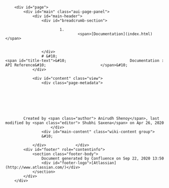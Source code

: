 
        <div id="page">
            <div id="main" class="aui-page-panel">
                <div id="main-header">
                    <div id="breadcrumb-section">
                        
                            1. 
                                    <span>[Documentation](index.html)</span>
                                
                                                
                    </div>
                    # &#10;                                                <span id="title-text">&#10;                            Documentation : API Reference&#10;                        </span>&#10;                    
                </div>

                <div id="content" class="view">
                    <div class="page-metadata">
                        
        
    
        
    
        
        
            Created by <span class="author"> Anirudh Shenoy</span>, last modified by <span class="editor"> Shubhi Saxena</span> on Apr 26, 2020
                        </div>
                    <div id="main-content" class="wiki-content group">
                    &#10;                    

</div>

                    
                                                      
                </div>             </div> 
            <div id="footer" role="contentinfo">
                <section class="footer-body">
                    Document generated by Confluence on Sep 22, 2020 13:50
                    <div id="footer-logo">[Atlassian](http://www.atlassian.com/)</div>
                </section>
            </div>
        </div>     

